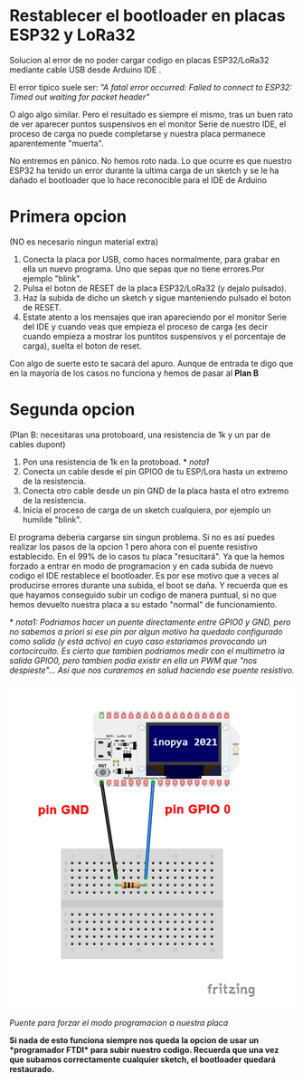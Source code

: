 # Restablecer el bootloader en placas ESP32 y LoRa32
Solucion al error de no poder cargar codigo en placas ESP32/LoRa32 mediante cable USB desde Arduino IDE .

El error tipico suele ser:
*"A fatal error occurred: Failed to connect to ESP32: Timed out waiting for packet header"*

O algo  algo similar. Pero el resultado es siempre el mismo, tras un buen rato de ver aparecer puntos suspensivos en el monitor Serie de nuestro IDE, el proceso de carga no puede completarse y nuestra placa permanece aparentemente "muerta".

No entremos en pánico. No hemos roto nada. Lo que ocurre es que nuestro ESP32 ha tenido un error durante la ultima carga de un sketch y se le ha dañado el bootloader que lo hace reconocible para el IDE de Arduino

# Primera opcion 
(NO es necesario ningun material extra)

  1) Conecta la placa por USB, como haces normalmente, para grabar en ella un nuevo programa. Uno que sepas que no tiene errores.Por ejemplo "blink".
  2) Pulsa el boton de RESET de la placa ESP32/LoRa32 (y dejalo pulsado).
  3) Haz la subida de dicho un sketch y sigue manteniendo pulsado el boton de RESET.
  4) Estate atento a los mensajes que iran apareciendo por el monitor Serie del IDE  y cuando veas que empieza el proceso de carga (es decir cuando empieza a  mostrar los puntitos suspensivos y el porcentaje de carga), suelta el boton de reset.
  

Con algo de suerte esto te sacará del apuro. Aunque de entrada te digo que en la mayoría de los casos no funciona y hemos de pasar al **Plan B**


# Segunda opcion
(Plan B: necesitaras una protoboard, una resistencia de 1k y un par de cables dupont)

  1) Pon una resistencia de 1k en la protoboad. \* *nota1*
  2) Conecta un cable desde el pin GPIO0 de tu ESP/Lora hasta un extremo de la resistencia.
  3) Conecta otro cable desde un pin GND de la placa hasta el otro extremo de la resistencia.
  4) Inicia el proceso de carga de un sketch cualquiera, por ejemplo un humilde "blink".

El programa deberia cargarse sin singun problema. Si no es así puedes realizar los pasos de la opcion 1 pero ahora con el puente resistivo establecido.
En el 99% de lo casos tu placa "resucitará". Ya que la hemos forzado a entrar en modo de programacion y en cada subida de nuevo codigo el IDE restablece el bootloader. 
Es por ese motivo que a veces al producirse errores durante una subida, el boot se daña.
Y recuerda que es que hayamos conseguido subir un codigo de manera puntual, si no que hemos devuelto nuestra placa a su estado "normal" de funcionamiento.

  \* *nota1: Podriamos hacer un puente directamente entre GPIO0 y GND, pero no sabemos a priori si ese pin por algun motivo ha quedado configurado como salida (y está activo) en cuyo caso estariamos provocando un cortocircuito. Es cierto que tambien podriamos medir con el multimetro la salida GPIO0, pero tambien podia existir en ella un PWM que "nos despieste"...  Así que nos curaremos en salud haciendo ese puente resistivo.*




![](./reset-bootloader-lora-esp-32.png)

*Puente para forzar el modo programacion a nuestra placa*


**Si nada de esto funciona siempre nos queda la opcion de usar un \*programador FTDI\* para subir nuestro codigo. Recuerda que una vez que subamos correctamente cualquier sketch, el bootloader quedará restaurado.**


